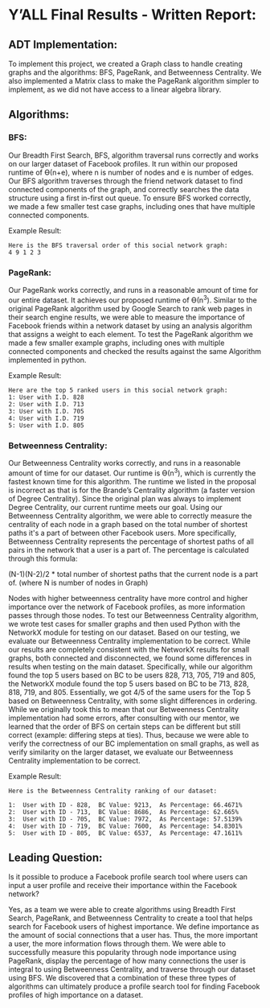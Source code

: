 # Y’ALL Final Results - Written Report:

## ADT Implementation:

To implement this project, we created a Graph class to handle creating graphs and the algorithms: BFS, PageRank, and Betweenness Centrality. We also implemented a Matrix class to make the PageRank algorithm simpler to implement, as we did not have access to a linear algebra library. 

## Algorithms:

### BFS:
Our Breadth First Search, BFS, algorithm traversal runs correctly and works on our larger dataset of Facebook profiles. It run within our proposed runtime of Ө(n+e), where n is number of nodes and e is number of edges. Our BFS algorithm traverses through the friend network dataset to find connected components of the graph, and correctly searches the data structure using a first in-first out queue. To ensure BFS worked correctly, we made a few smaller test case graphs, including ones that have multiple connected components. 

Example Result:
```
Here is the BFS traversal order of this social network graph: 
4 9 1 2 3 

```
### PageRank: 
Our PageRank works correctly, and runs in a reasonable amount of time for our entire dataset. It achieves our proposed runtime of Ө(n<sup>3</sup>). Similar to the original PageRank algorithm used by Google Search to rank web pages in their search engine results, we were able to measure the importance of Facebook friends within a network dataset by using an analysis algorithm that assigns a weight to each element. To test the PageRank algorithm we made a few smaller example graphs, including ones with multiple connected components and checked the results against the same Algorithm implemented in python. 

Example Result:
```
Here are the top 5 ranked users in this social network graph:
1: User with I.D. 828
2: User with I.D. 713
3: User with I.D. 705
4: User with I.D. 719
5: User with I.D. 805
```

### Betweenness Centrality:
Our Betweenness Centrality works correctly, and runs in a reasonable amount of time for our dataset. Our runtime is Ө(n<sup>3</sup>), which is currently the fastest known time for this algorithm. The runtime we listed in the proposal is incorrect as that is for the Brande’s Centrality algorithm (a faster version of Degree Centrality). Since the original plan was always to implement Degree Centrality, our current runtime meets our goal. Using our Betweenness Centrality algorithm, we were able to correctly measure the centrality of each node in a graph based on the total number of shortest paths it's a part of between other Facebook users. More specifically, Betweenness Centrality represents the percentage of shortest paths of all pairs in the network that a user is a part of. The percentage is calculated through this formula:

(N-1)(N-2)/2 * total number of shortest paths that the current node is a part of.
(where N is number of nodes in Graph)

Nodes with higher betweenness centrality have more control and higher importance over the network of Facebook profiles, as more information passes through those nodes. To test our Betweenness Centrality algorithm, we wrote test cases for smaller graphs and then used Python with the NetworkX module for testing on our dataset.
Based on our testing, we evaluate our Betweenness Centrality implementation to be correct. While our results are completely consistent with the NetworkX results for small graphs, both connected and disconnected, we found some differences in results when testing on the main dataset. Specifically, while our algorithm found the top 5 users based on BC to be users 828, 713, 705, 719 and 805, the NetworkX module found the top 5 users based on BC to be 713, 828, 818, 719, and 805. Essentially, we got 4/5 of the same users for the Top 5 based on Betweenness Centrality, with some slight differences in ordering. While we originally took this to mean that our Betweenness Centrality implementation had some errors, after consulting with our mentor, we learned that the order of BFS on certain steps can be different but still correct (example: differing steps at ties). Thus, because we were able to verify the correctness of our BC implementation on small graphs, as well as verify similarity on the larger dataset, we evaluate our Betweenness Centrality implementation to be correct. 

Example Result:
```
Here is the Betweenness Centrality ranking of our dataset:

1:  User with ID - 828,  BC Value: 9213,  As Percentage: 66.4671%
2:  User with ID - 713,  BC Value: 8686,  As Percentage: 62.665%
3:  User with ID - 705,  BC Value: 7972,  As Percentage: 57.5139%
4:  User with ID - 719,  BC Value: 7600,  As Percentage: 54.8301%
5:  User with ID - 805,  BC Value: 6537,  As Percentage: 47.1611%
```
	
## Leading Question:

Is it possible to produce a Facebook profile search tool where users can input a user profile and receive their importance within the Facebook network? 

Yes, as a team we were able to create algorithms using Breadth First Search, PageRank, and Betweenness Centrality to create a tool that helps search for Facebook users of highest importance. We define importance as the amount of social connections that a user has. Thus, the more important a user, the more information flows through them. We were able to successfully measure this popularity through node importance using PageRank, display the percentage of how many connections the user is integral to using Betweenness Centrality, and traverse through our dataset using BFS. We discovered that a combination of these three types of algorithms can ultimately produce a profile search tool for finding Facebook profiles of high importance on a dataset.
